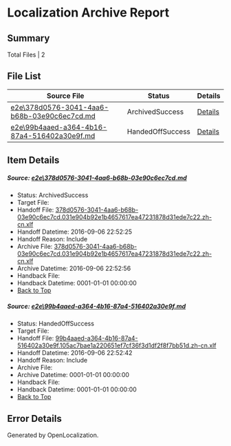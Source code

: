 # <a name='report-top'></a> Localization Archive Report

## Summary
 Total Files | 2

## File List
 Source File | Status | Details 
 ----------- | ------ | ------- 
 [e2e\378d0576-3041-4aa6-b68b-03e90c6ec7cd.md](https://github.com/OpenLocalizationTestOrg/ol-test0/blob/014869b07a7c0300c445c003febeec4b253bbde8/e2e/378d0576-3041-4aa6-b68b-03e90c6ec7cd.md) | ArchivedSuccess | [Details](#796b5d4fd80dd013c09b0d333cde7ee544a1d3c41)
 [e2e\99b4aaed-a364-4b16-87a4-516402a30e9f.md](https://github.com/OpenLocalizationTestOrg/ol-test0/blob/1a248b935d44d0d6bebbc26164fe63bb7b428467/e2e/99b4aaed-a364-4b16-87a4-516402a30e9f.md) | HandedOffSuccess | [Details](#b086aeebce74d74b9f86972af50b18e82f3a82c54)

## Item Details
##### <a name='796b5d4fd80dd013c09b0d333cde7ee544a1d3c41'></a> Source: [e2e\378d0576-3041-4aa6-b68b-03e90c6ec7cd.md](https://github.com/OpenLocalizationTestOrg/ol-test0/blob/014869b07a7c0300c445c003febeec4b253bbde8/e2e/378d0576-3041-4aa6-b68b-03e90c6ec7cd.md)
* Status: ArchivedSuccess
* Target File: 
* Handoff File: [378d0576-3041-4aa6-b68b-03e90c6ec7cd.031e904b92e1b4657617ea47231878d31ede7c22.zh-cn.xlf](https://github.com/OpenLocalizationTestOrg/ol-test0-handoff/blob/33dccc678010918dc09b12eeec926494f16a7b85/ol-handoff/OpenLocalizationTestOrg/ol-test0-zhcn/ci/ht/378d0576-3041-4aa6-b68b-03e90c6ec7cd.031e904b92e1b4657617ea47231878d31ede7c22.zh-cn.xlf)
* Handoff Datetime: 2016-09-06 22:52:25
* Handoff Reason: Include
* Archive File: [378d0576-3041-4aa6-b68b-03e90c6ec7cd.031e904b92e1b4657617ea47231878d31ede7c22.zh-cn.xlf](https://github.com/OpenLocalizationTestOrg/ol-test0-handoff/blob/9348c9aabef6496e5667975ca7618a1eb4fd2158/ol-archive/OpenLocalizationTestOrg/ol-test0-zhcn/ci/ht/378d0576-3041-4aa6-b68b-03e90c6ec7cd.031e904b92e1b4657617ea47231878d31ede7c22.zh-cn.xlf)
* Archive Datetime: 2016-09-06 22:52:56
* Handback File: 
* Handback Datetime: 0001-01-01 00:00:00
* [Back to Top](#report-top)

##### <a name='b086aeebce74d74b9f86972af50b18e82f3a82c54'></a> Source: [e2e\99b4aaed-a364-4b16-87a4-516402a30e9f.md](https://github.com/OpenLocalizationTestOrg/ol-test0/blob/1a248b935d44d0d6bebbc26164fe63bb7b428467/e2e/99b4aaed-a364-4b16-87a4-516402a30e9f.md)
* Status: HandedOffSuccess
* Target File: 
* Handoff File: [99b4aaed-a364-4b16-87a4-516402a30e9f.105ac7bae1a220651ef7cf36f3d1df2f8f7bb51d.zh-cn.xlf](https://github.com/OpenLocalizationTestOrg/ol-test0-handoff/blob/c6e74e35f208bdec6553f410bd77f8fb1865ef58/ol-handoff/OpenLocalizationTestOrg/ol-test0-zhcn/ci/ht/99b4aaed-a364-4b16-87a4-516402a30e9f.105ac7bae1a220651ef7cf36f3d1df2f8f7bb51d.zh-cn.xlf)
* Handoff Datetime: 2016-09-06 22:52:42
* Handoff Reason: Include
* Archive File: 
* Archive Datetime: 0001-01-01 00:00:00
* Handback File: 
* Handback Datetime: 0001-01-01 00:00:00
* [Back to Top](#report-top)


## Error Details

Generated by OpenLocalization.
